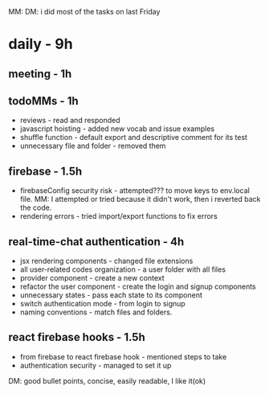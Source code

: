 MM: DM: i did most of the tasks on last Friday

# daily - 9h

## meeting - 1h

## todoMMs - 1h
* reviews - read and responded
* javascript hoisting - added new vocab and issue examples
* shuffle function - default export and descriptive comment for its test
* unnecessary file and folder - removed them

## firebase - 1.5h
* firebaseConfig security risk - attempted??? to move keys to env.local file. MM: I attempted or tried because it didn't work, then i reverted back the code.
* rendering errors - tried import/export functions to fix errors

## real-time-chat authentication - 4h
* jsx rendering components - changed file extensions
* all user-related codes organization - a user folder with all files
* provider component - create a new context
* refactor the user component - create the login and signup components
* unnecessary states - pass each state to its component
* switch authentication mode - from login to signup
* naming conventions - match files and folders.

## react firebase hooks - 1.5h
* from firebase to react firebase hook - mentioned steps to take
* authentication security - managed to set it up

DM: good bullet points, concise, easily readable, I like it(ok)